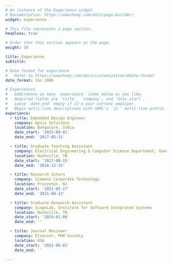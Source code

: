 ```yaml
---
# An instance of the Experience widget.
# Documentation: https://wowchemy.com/docs/page-builder/
widget: experience

# This file represents a page section.
headless: true

# Order that this section appears on the page.
weight: 30

title: Experience
subtitle:

# Date format for experience
#   Refer to https://wowchemy.com/docs/customization/#date-format
date_format: Jan 2006

# Experiences.
#   Add/remove as many `experience` items below as you like.
#   Required fields are `title`, `company`, and `date_start`.
#   Leave `date_end` empty if it's your current employer.
#   Begin multi-line descriptions with YAML's `|2-` multi-line prefix.
experience:
  - title: Embedded Design Engineer
    company: Apsis Solutions
    location: Bangalore, India
    date_start: '2015-09-01'
    date_end: '2017-05-31'

  - title: Graduate Teaching Assistant
    company: Electrical Engineering & Computer Science Department, Vanderbilt University
    location: Nashville, TN
    date_start: '2017-08-15'
    date_end: '2018-12-15'

  - title: Research Intern
    company: Siemens Corporate Technology
    location: Princeton, NJ
    date_start: '2021-05-17'
    date_end: '2021-08-13'

  - title: Graduate Research Assistant
    company: ScopeLab, Institute for Software Integrated Systems
    location: Nashville, TN
    date_start: '2019-01-06'
    date_end: ''

  - title: Journal Reviewer
    company: Elsevier, PHM Society
    location: USA
    date_start: '2022-06-01'
    date_end: ''

---
```

